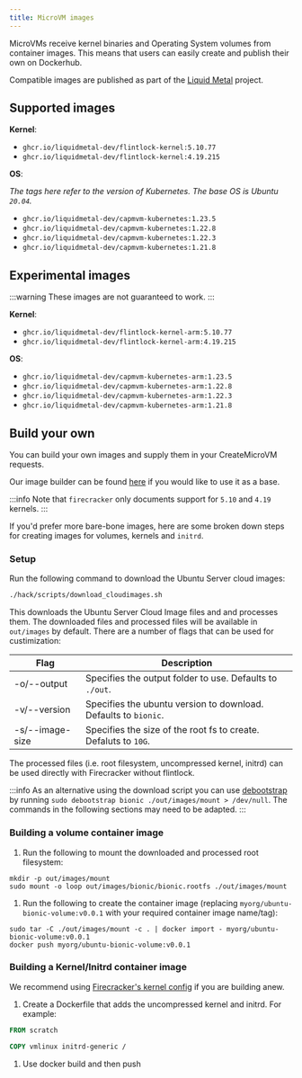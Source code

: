 ```yaml
---
title: MicroVM images
---
```


MicroVMs receive kernel binaries and Operating System volumes from container images.
This means that users can easily create and publish their own on Dockerhub.

Compatible images are published as part of the [Liquid Metal][lm] project.

## Supported images

**Kernel**:

- `ghcr.io/liquidmetal-dev/flintlock-kernel:5.10.77`
- `ghcr.io/liquidmetal-dev/flintlock-kernel:4.19.215`

**OS**:

_The tags here refer to the version of Kubernetes._
_The base OS is Ubuntu `20.04`._

- `ghcr.io/liquidmetal-dev/capmvm-kubernetes:1.23.5`
- `ghcr.io/liquidmetal-dev/capmvm-kubernetes:1.22.8`
- `ghcr.io/liquidmetal-dev/capmvm-kubernetes:1.22.3`
- `ghcr.io/liquidmetal-dev/capmvm-kubernetes:1.21.8`

## Experimental images

:::warning
These images are not guaranteed to work.
:::

**Kernel**:

- `ghcr.io/liquidmetal-dev/flintlock-kernel-arm:5.10.77`
- `ghcr.io/liquidmetal-dev/flintlock-kernel-arm:4.19.215`

**OS**:

- `ghcr.io/liquidmetal-dev/capmvm-kubernetes-arm:1.23.5`
- `ghcr.io/liquidmetal-dev/capmvm-kubernetes-arm:1.22.8`
- `ghcr.io/liquidmetal-dev/capmvm-kubernetes-arm:1.22.3`
- `ghcr.io/liquidmetal-dev/capmvm-kubernetes-arm:1.21.8`

## Build your own

You can build your own images and supply them in your CreateMicroVM requests.

Our image builder can be found [here][image-builder] if you would like to use it as a base.

:::info
Note that `firecracker` only documents support for `5.10` and `4.19` kernels.
:::

If you'd prefer more bare-bone images, here are some broken down steps for creating
images for volumes, kernels and `initrd`.

### Setup

Run the following command to download the Ubuntu Server cloud images:

```bash
./hack/scripts/download_cloudimages.sh
```

This downloads the Ubuntu Server Cloud Image files and and processes them.
The downloaded files and processed files will be available in `out/images` by default.
There are a number of flags that can be used for custimization:

| Flag            | Description                                                     |
| --------------- | --------------------------------------------------------------- |
| -o/--output     | Specifies the output folder to use. Defaults to `./out`.        |
| -v/--version    | Specifies the ubuntu version to download. Defaults to `bionic`. |
| -s/--image-size | Specifies the size of the root fs to create. Defaluts to `10G`. |

The processed files (i.e. root filesystem, uncompressed kernel, initrd) can be used directly with Firecracker without flintlock.

:::info
As an alternative using the download script you can use [debootstrap][db]
by running `sudo debootstrap bionic ./out/images/mount > /dev/null`.
The commands in the following sections may need to be adapted.
:::

### Building a volume container image

1. Run the following to mount the downloaded and processed root filesystem:

```shell
mkdir -p out/images/mount
sudo mount -o loop out/images/bionic/bionic.rootfs ./out/images/mount
```

1. Run the following to create the container image (replacing `myorg/ubuntu-bionic-volume:v0.0.1` with your required container image name/tag):

```shell
sudo tar -C ./out/images/mount -c . | docker import - myorg/ubuntu-bionic-volume:v0.0.1
docker push myorg/ubuntu-bionic-volume:v0.0.1
```

### Building a Kernel/Initrd container image

We recommend using [Firecracker's kernel config][fc] if you are building anew.

1. Create a Dockerfile that adds the uncompressed kernel and initrd. For example:

```dockerfile
FROM scratch

COPY vmlinux initrd-generic /
```

1. Use docker build and then push

[image-builder]: https://github.com/liquidmetal-dev/image-builder
[lm]: https://weaveworks-liquidmetal.github.io/site/
[db]: https://wiki.debian.org/Debootstrap
[fc]: https://github.com/firecracker-microvm/firecracker/tree/main/resources/guest_configs

